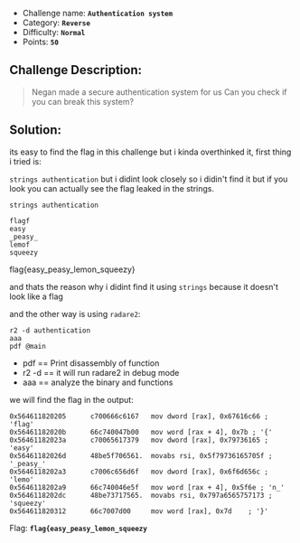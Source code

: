 - Challenge name: **`Authentication system`**
- Category: **`Reverse`**
- Difficulty: **`Normal`**
- Points: **`50`**

## Challenge Description:
> Negan made a secure authentication system for us
Can you check if you can break this system?

## Solution:
its easy to find the flag in this challenge but
i kinda overthinked it, first thing i tried is:

`strings authentication` but i didint look closely so i didin't find it but if you look you
can actually see the flag leaked in the strings.

`strings authentication`
```
flagf
easy
_peasy_
lemof
squeezy
```
flag{easy_peasy_lemon_squeezy}

and thats the reason why i didint find it using `strings`
because it doesn't look like a flag

and the other way is using `radare2`:

```
r2 -d authentication
aaa
pdf @main
```
- pdf == Print disassembly of function
- r2 -d == it will run radare2 in debug mode
- aaa == analyze the binary and functions

we will find the flag in the output:
```
0x564611820205      c700666c6167   mov dword [rax], 0x67616c66 ; 'flag'
0x56461182020b      66c740047b00   mov word [rax + 4], 0x7b ; '{'
0x56461182023a      c70065617379   mov dword [rax], 0x79736165 ; 'easy'
0x56461182026d      48be5f706561.  movabs rsi, 0x5f79736165705f ; '_peasy_'
0x5646118202a3      c7006c656d6f   mov dword [rax], 0x6f6d656c ; 'lemo'
0x5646118202a9      66c740046e5f   mov word [rax + 4], 0x5f6e ; 'n_'
0x5646118202dc      48be73717565.  movabs rsi, 0x797a6565757173 ; 'squeezy'
0x564611820312      66c7007d00     mov word [rax], 0x7d    ; '}'
```

Flag: **`flag{easy_peasy_lemon_squeezy`**
